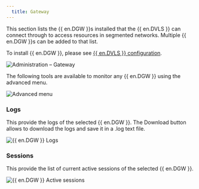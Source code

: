 ```yaml
---
  title: Gateway
---
```

This section lists the {{ en.DGW }}s installed that the {{ en.DVLS }} can connect through to access resources in segmented networks. Multiple {{ en.DGW }}s can be added to that list.  

To install {{ en.DGW }}, please see [{{ en.DVLS }} configuration](/server/dgw/server-configuration/).  

![Administration – Gateway](https://webdevolutions.azureedge.net/docs/en/server/ServerOp8080.png)

The following tools are available to monitor any {{ en.DGW }} using the advanced menu. 

![Advanced menu](https://webdevolutions.azureedge.net/docs/en/server/ServerOp8081.png)

### Logs 

This provide the logs of the selected {{ en.DGW }}. The Download button allows to download the logs and save it in a .log text file. 

![{{ en.DGW }} Logs](https://webdevolutions.azureedge.net/docs/en/server/ServerOp8082.png)

### Sessions 

This provide the list of current active sessions of the selected {{ en.DGW }}. 

![{{ en.DGW }} Active sessions](https://webdevolutions.azureedge.net/docs/en/server/ServerOp8083.png)